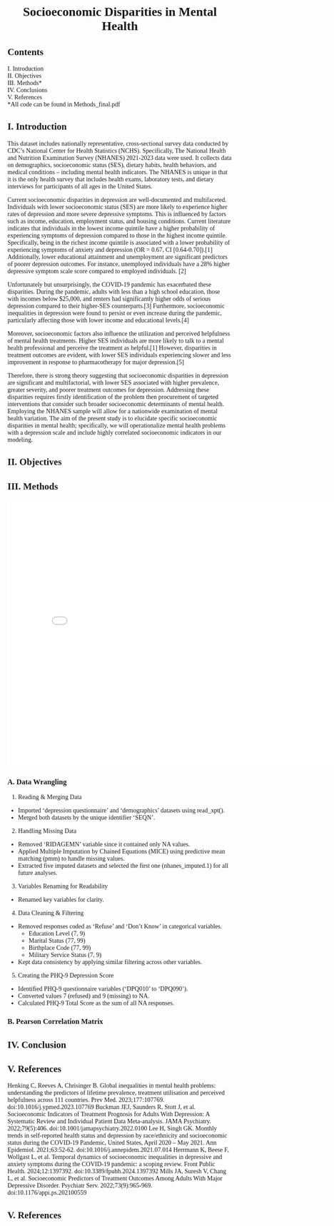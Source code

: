 <style>
  body {
    font-family: 'Times New Roman', Times, serif;
  }
	 h1 {
    text-align: center;
  }
</style>


# Socioeconomic Disparities in Mental Health


## Contents 
I. Introduction \
II. Objectives \
III. Methods* \
IV. Conclusions \
V. References \
*All code can be found in Methods_final.pdf






## I. Introduction
This dataset includes nationally representative, cross-sectional survey data conducted by CDC’s National Center for Health Statistics (NCHS). Specifically,  The National Health and Nutrition Examination Survey (NHANES) 2021-2023 data were used. It collects data on demographics, socioeconomic status (SES), dietary habits, health behaviors, and medical conditions – including mental health indicators. The NHANES is unique in that it is the only health survey that includes health exams, laboratory tests, and dietary interviews for participants of all ages in the United States. 

Current socioeconomic disparities in depression are well-documented and multifaceted. Individuals with lower socioeconomic status (SES) are more likely to experience higher rates of depression and more severe depressive symptoms. This is influenced by factors such as income, education, employment status, and housing conditions. Current literature indicates that individuals in the lowest income quintile have a higher probability of experiencing symptoms of depression compared to those in the highest income quintile. Specifically, being in the richest income quintile is associated with a lower probability of experiencing symptoms of anxiety and depression (OR = 0.67, CI [0.64-0.70]).[1]   Additionally, lower educational attainment and unemployment are significant predictors of poorer depression outcomes. For instance, unemployed individuals have a 28% higher depressive symptom scale score compared to employed individuals. [2]

Unfortunately but unsurprisingly, the COVID-19 pandemic has exacerbated these disparities. During the pandemic, adults with less than a high school education, those with incomes below $25,000, and renters had significantly higher odds of serious depression compared to their higher-SES counterparts.[3] Furthermore, socioeconomic inequalities in depression were found to persist or even increase during the pandemic, particularly affecting those with lower income and educational levels.[4]

Moreover, socioeconomic factors also influence the utilization and perceived helpfulness of mental health treatments. Higher SES individuals are more likely to talk to a mental health professional and perceive the treatment as helpful.[1] However, disparities in treatment outcomes are evident, with lower SES individuals experiencing slower and less improvement in response to pharmacotherapy for major depression.[5]

Therefore, there is strong theory suggesting that socioeconomic disparities in depression are significant and multifactorial, with lower SES associated with higher prevalence, greater severity, and poorer treatment outcomes for depression. Addressing these disparities requires firstly identification of the problem then procurement of targeted interventions that consider such broader socioeconomic determinants of mental health. Employing the NHANES sample will allow for a nationwide examination of mental health variation. The aim of the present study is to elucidate specific socioeconomic disparities in mental health; specifically, we will operationalize mental health problems with a depression scale and include highly correlated socioeconomic indicators in our modeling.




## II. Objectives


## III. Methods

<iframe src="assets/table1.html" width=800 height=600 frameBorder=0></iframe>

### A. **Data Wrangling**

1. Reading & Merging Data

- Imported ‘depression questionnaire’ and ‘demographics’ datasets using read_xpt().
- Merged both datasets by the unique identifier ‘SEQN’.
  
2. Handling Missing Data
- Removed ‘RIDAGEMN’ variable since it contained only NA values.
- Applied Multiple Imputation by Chained Equations (MICE) using predictive mean matching (pmm) to handle missing values.
- Extracted five imputed datasets and selected the first one (nhanes_imputed.1) for all future analyses.

3. Variables Renaming for Readability
- Renamed key variables for clarity.

4. Data Cleaning & Filtering 
- Removed responses coded as ‘Refuse’ and ‘Don’t Know’ in categorical variables.
	- Education Level (7, 9)
	- Marital Status (77, 99)
  	- Birthplace Code (77, 99)
  	- Military Service Status (7, 9) 
- Kept data consistency by applying similar filtering across other variables.

5. Creating the PHQ-9 Depression Score
- Identified PHQ-9 questionnaire variables (‘DPQ010’ to ‘DPQ090’).
- Converted values 7 (refused) and 9 (missing) to NA.
- Calculated PHQ-9 Total Score as the sum of all NA responses.


### B. **Pearson Correlation Matrix**




## IV. Conclusion


## V. References
Henking C, Reeves A, Chrisinger B. Global inequalities in mental health problems: understanding the predictors of lifetime prevalence, treatment utilisation and perceived helpfulness across 111 countries. Prev Med. 2023;177:107769. doi:10.1016/j.ypmed.2023.107769
Buckman JEJ, Saunders R, Stott J, et al. Socioeconomic Indicators of Treatment Prognosis for Adults With Depression: A Systematic Review and Individual Patient Data Meta-analysis. JAMA Psychiatry. 2022;79(5):406. doi:10.1001/jamapsychiatry.2022.0100
Lee H, Singh GK. Monthly trends in self-reported health status and depression by race/ethnicity and socioeconomic status during the COVID-19 Pandemic, United States, April 2020 – May 2021. Ann Epidemiol. 2021;63:52-62. doi:10.1016/j.annepidem.2021.07.014
Herrmann K, Beese F, Wollgast L, et al. Temporal dynamics of socioeconomic inequalities in depressive and anxiety symptoms during the COVID-19 pandemic: a scoping review. Front Public Health. 2024;12:1397392. doi:10.3389/fpubh.2024.1397392
Mills JA, Suresh V, Chang L, et al. Socioeconomic Predictors of Treatment Outcomes Among Adults With Major Depressive Disorder. Psychiatr Serv. 2022;73(9):965-969. doi:10.1176/appi.ps.202100559



## V. References
